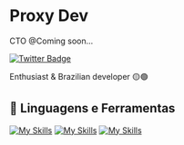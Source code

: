 # Proxy Dev

CTO @Coming soon...

[![Twitter Badge](https://img.shields.io/badge/-@gabri3lallima-00875f?style=flat-square&labelColor=00875f&logo=twitter&logoColor=white&link=https://twitter.com/gabri3allima)](https://twitter.com/gabri3lallima) 

Enthusiast & Brazilian developer 🟡🟢

## 🔨 Linguagens e Ferramentas

[![My Skills](https://skillicons.dev/icons?i=javascript,nodejs)](https://skillicons.dev)
[![My Skills](https://skillicons.dev/icons?i=react,tailwind)](https://skillicons.dev)
[![My Skills](https://skillicons.dev/icons?i=vscode,figma)](https://skillicons.dev)
